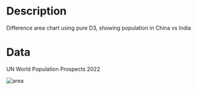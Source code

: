 # Description
Difference area chart using pure D3, showing population in China vs India

# Data
UN World Population Prospects 2022

![area](https://github.com/jhjanicki/d3_vanilla_difference_area/assets/6565011/8824181b-4538-4ee6-8253-29b0a28c7e31)
